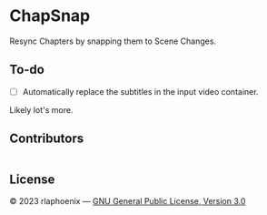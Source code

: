 # ChapSnap

Resync Chapters by snapping them to Scene Changes.

## To-do

- [ ] Automatically replace the subtitles in the input video container.

Likely lot's more.

## Contributors

<a href="https://github.com/rlaphoenix"><img src="https://images.weserv.nl/?url=avatars.githubusercontent.com/u/17136956?v=4&h=25&w=25&fit=cover&mask=circle&maxage=7d" alt=""/></a>

## License

© 2023 rlaphoenix — [GNU General Public License, Version 3.0](LICENSE)
